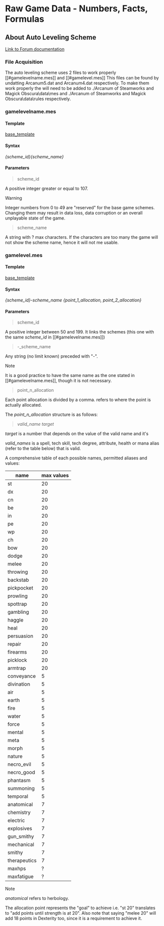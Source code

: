 # Raw Game Data - Numbers, Facts, Formulas

## About Auto Leveling Scheme

[Link to Forum documentation](https://terra-arcanum.com/forums/threads/tutorial-custom-level-schemes.18507/)

### File Acquisition

The auto leveling scheme uses 2 files to work properly [[#gamelevelname.mes]] and [[#gamelevel.mes]]
This files can be found by undatting Arcanum5.dat and Arcanum4.dat respectively.
To make them work properly the will need to be added to ./Arcanum of Steamworks and Magick Obscura\data\mes and  ./Arcanum of Steamworks and Magick Obscura\data\rules respectively.


### gamelevelname.mes
#### Template

[base_template](docs/game-data/gamelevelname.mes)


#### Syntax

_{scheme_id}{scheme_name}_

#### Parameters

> scheme_id

A positive integer greater or equal to 107.

>[!warning]
>Integer numbers from 0 to 49 are "reserved" for the base game schemes. Changing them may result in data loss, data corruption or an overall unplayable state of the game.

>scheme_name

A string with ? max characters. If the characters are too many the game will not show the scheme name, hence it will not me usable.

### gamelevel.mes

#### Template

[base_template](docs/game-data/gamelevel.mes)

#### Syntax

_{scheme_id}-scheme_name		{point_1_allocation, point_2_allocation}_

#### Parameters

> scheme_id

A positive integer between 50 and 199. It links the schemes (this one with the same _scheme_id_ in [[#gamelevelname.mes]])

>-_scheme_name

Any string (no limit known) preceded with "-".

>[!note]
>It is a good practice to have the same name as the one stated in [[#gamelevelname.mes]], though it is not necessary. 

> point_n_allocation

Each point allocation is divided by a comma. refers to where the point is actually allocated.

The _point_n_allocation_ structure is as follows:

> _valid_name target_

_target_ is a number that depends on the value of the valid name and it's 

_valid_names_ is a spell, tech skill, tech degree, attribute, health or mana alias (refer to the table below) that is valid.

A comprehensive table of each possible names, permitted aliases and values:

| name         | max values |
| ------------ | ---------- |
| st           | 20         |
| dx           | 20         |
| cn           | 20         |
| be           | 20         |
| in           | 20         |
| pe           | 20         |
| wp           | 20         |
| ch           | 20         |
| bow          | 20         |
| dodge        | 20         |
| melee        | 20         |
| throwing     | 20         |
| backstab     | 20         |
| pickpocket   | 20         |
| prowling     | 20         |
| spottrap     | 20         |
| gambling     | 20         |
| haggle       | 20         |
| heal         | 20         |
| persuasion   | 20         |
| repair       | 20         |
| firearms     | 20         |
| picklock     | 20         |
| armtrap      | 20         |
| conveyance   | 5          |
| divination   | 5          |
| air          | 5          |
| earth        | 5          |
| fire         | 5          |
| water        | 5          |
| force        | 5          |
| mental       | 5          |
| meta         | 5          |
| morph        | 5          |
| nature       | 5          |
| necro_evil   | 5          |
| necro_good   | 5          |
| phantasm     | 5          |
| summoning    | 5          |
| temporal     | 5          |
| anatomical   | 7          |
| chemistry    | 7          |
| electric     | 7          |
| explosives   | 7          |
| gun_smithy   | 7          |
| mechanical   | 7          |
| smithy       | 7          |
| therapeutics | 7          |
| maxhps       | ?          |
| maxfatigue   | ?          |

>[!note]
>_anatomical_ refers to herbology.
>
>The allocation point represents the "goal" to achieve i.e. "st 20" translates to "add points until strength is at 20".
>Also note that saying "melee 20" will add 18 points in Dexterity too, since it is a requirement to achieve it.

